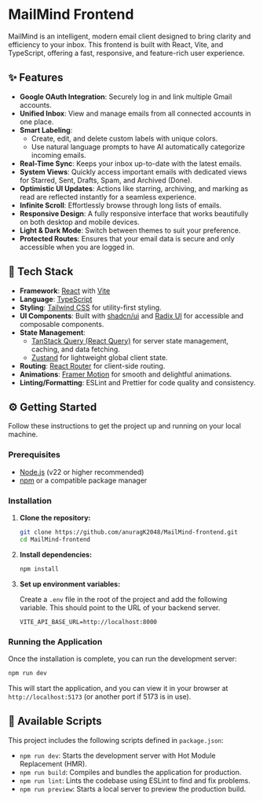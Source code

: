 # MailMind Frontend

MailMind is an intelligent, modern email client designed to bring clarity and efficiency to your inbox. This frontend is built with React, Vite, and TypeScript, offering a fast, responsive, and feature-rich user experience.

## ✨ Features

- **Google OAuth Integration**: Securely log in and link multiple Gmail accounts.
- **Unified Inbox**: View and manage emails from all connected accounts in one place.
- **Smart Labeling**:
  - Create, edit, and delete custom labels with unique colors.
  - Use natural language prompts to have AI automatically categorize incoming emails.
- **Real-Time Sync**: Keeps your inbox up-to-date with the latest emails.
- **System Views**: Quickly access important emails with dedicated views for Starred, Sent, Drafts, Spam, and Archived (Done).
- **Optimistic UI Updates**: Actions like starring, archiving, and marking as read are reflected instantly for a seamless experience.
- **Infinite Scroll**: Effortlessly browse through long lists of emails.
- **Responsive Design**: A fully responsive interface that works beautifully on both desktop and mobile devices.
- **Light & Dark Mode**: Switch between themes to suit your preference.
- **Protected Routes**: Ensures that your email data is secure and only accessible when you are logged in.

## 🚀 Tech Stack

- **Framework**: [React](https://react.dev/) with [Vite](https://vitejs.dev/)
- **Language**: [TypeScript](https://www.typescriptlang.org/)
- **Styling**: [Tailwind CSS](https://tailwindcss.com/) for utility-first styling.
- **UI Components**: Built with [shadcn/ui](https://ui.shadcn.com/) and [Radix UI](https://www.radix-ui.com/) for accessible and composable components.
- **State Management**:
  - [TanStack Query (React Query)](https://tanstack.com/query/latest) for server state management, caching, and data fetching.
  - [Zustand](https://zustand-demo.pmnd.rs/) for lightweight global client state.
- **Routing**: [React Router](https://reactrouter.com/) for client-side routing.
- **Animations**: [Framer Motion](https://www.framer.com/motion/) for smooth and delightful animations.
- **Linting/Formatting**: ESLint and Prettier for code quality and consistency.

## ⚙️ Getting Started

Follow these instructions to get the project up and running on your local machine.

### Prerequisites

- [Node.js](https://nodejs.org/) (v22 or higher recommended)
- [npm](https://www.npmjs.com/) or a compatible package manager

### Installation

1.  **Clone the repository:**

    ```bash
    git clone https://github.com/anuragK2048/MailMind-frontend.git
    cd MailMind-frontend
    ```

2.  **Install dependencies:**

    ```bash
    npm install
    ```

3.  **Set up environment variables:**

    Create a `.env` file in the root of the project and add the following variable. This should point to the URL of your backend server.

    ```env
    VITE_API_BASE_URL=http://localhost:8000
    ```

### Running the Application

Once the installation is complete, you can run the development server:

```bash
npm run dev
```

This will start the application, and you can view it in your browser at `http://localhost:5173` (or another port if 5173 is in use).

## 📜 Available Scripts

This project includes the following scripts defined in `package.json`:

- `npm run dev`: Starts the development server with Hot Module Replacement (HMR).
- `npm run build`: Compiles and bundles the application for production.
- `npm run lint`: Lints the codebase using ESLint to find and fix problems.
- `npm run preview`: Starts a local server to preview the production build.
